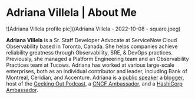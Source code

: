 # Adriana Villela | About Me

![Adriana Villela profile pic](/Adriana Villela - 2022-10-08 - square.jpeg)

**Adriana Villela** is a Sr. Staff Developer Advocate at ServiceNow Cloud Observability based in Toronto, Canada. She helps companies achieve reliability greatness through Observability, SRE, & DevOps practices. Previously, she managed a Platform Engineering team and an Observability Practices team at Tucows. Adriana has worked at various large-scale enterprises, both as an individual contributor and leader, including Bank of Montreal, Ceridian, and Accenture. Adriana is a [public speaker](https://youtube.com/playlist?list=PL2n5EpcOFZftFNYugZ0HgfJ6e-7uDpuwZ&si=bzfblfKr1v0_gMhb) a [blogger](https://adri-v.medium.com), host of the [Geeking Out Podcast](https://bento.me/geekingout), a [CNCF Ambassador](https://www.cncf.io/people/ambassadors/), and a [HashiCorp Ambassador](https://www.hashicorp.com/ambassadors/directory?q=Villela).

